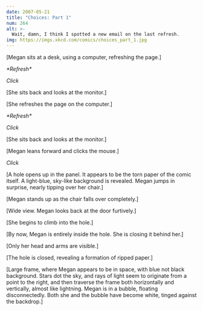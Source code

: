 ```yaml
---
date: 2007-05-21
title: "Choices: Part 1"
num: 264
alt: >-
  Wait, damn, I think I spotted a new email on the last refresh.
img: https://imgs.xkcd.com/comics/choices_part_1.jpg
---
```

[Megan sits at a desk, using a computer, refreshing the page.]

*\*Refresh\**

*Click*

[She sits back and looks at the monitor.]

[She refreshes the page on the computer.]

*\*Refresh\**

*Click*

[She sits back and looks at the monitor.]

[Megan leans forward and clicks the mouse.]

*Click*

[A hole opens up in the panel. It appears to be the torn paper of the comic itself. A light-blue, sky-like background is revealed. Megan jumps in surprise, nearly tipping over her chair.]

[Megan stands up as the chair falls over completely.]

[Wide view. Megan looks back at the door furtively.]

[She begins to climb into the hole.]

[By now, Megan is entirely inside the hole. She is closing it behind her.]

[Only her head and arms are visible.]

[The hole is closed, revealing a formation of ripped paper.]

[Large frame, where Megan appears to be in space, with blue not black background. Stars dot the sky, and rays of light seem to originate from a point to the right, and then traverse the frame both horizontally and vertically, almost like lightning. Megan is in a bubble, floating disconnectedly. Both she and the bubble have become white, tinged against the backdrop.]